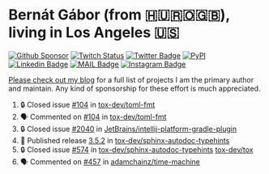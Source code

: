 # Bernát Gábor (from 🇭🇺🇷🇴🇬🇧), living in Los Angeles 🇺🇸

[![Github Sponsor](https://img.shields.io/static/v1?label=Sponsor&message=%E2%9D%A4&logo=GitHub&link=https://github.com/sponsors/gaborbernat&style=flat-square)](https://github.com/sponsors/gaborbernat)
[![Twitch Status](https://img.shields.io/twitch/status/gaborbernat?style=flat-square)](https://www.twitch.tv/gaborbernat)
[![Twitter Badge](https://img.shields.io/badge/-@gjbernat-1ca0f1?style=flat-square&labelColor=1ca0f1&logo=twitter&logoColor=white&link=https://twitter.com/gjbernat)](https://twitter.com/gjbernat)
[![PyPI](https://img.shields.io/badge/-gaborbernat-0073b7?style=flat-square&logo=Python&logoColor=white&link=https://pypi.org/user/gaborbernat/)](https://pypi.org/user/gaborbernat/)
[![Linkedin Badge](https://img.shields.io/badge/-gaborbernat-blue?style=flat-square&logo=Linkedin&logoColor=white&link=https://www.linkedin.com/in/gaborbernat/)](https://www.linkedin.com/in/gaborbernat/)
[![MAIL Badge](https://img.shields.io/badge/-gaborjbernat@gmail.com-c14438?style=flat-square&logo=Gmail&logoColor=white&link=mailto:gaborjbernat@gmail.com)](mailto:gaborjbernat@gmail.com)
[![Instagram Badge](https://img.shields.io/badge/-@gabor__bernat-845EC2?style=flat-square&labelColor=white&logo=Instagram&link=https://instagram.com/gabor_bernat/)](https://instagram.com/gabor_bernat)

[Please check out my blog](https://bernat.tech/about/) for a full list of projects I am the primary author and maintain.
Any kind of sponsorship for these effort is much appreciated.

<!--START_SECTION:activity-->

1. 🔒 Closed issue [#104](https://github.com/tox-dev/toml-fmt/issues/104) in [tox-dev/toml-fmt](https://github.com/tox-dev/toml-fmt)
2. 🗣 Commented on [#104](https://github.com/tox-dev/toml-fmt/issues/104#issuecomment-3411191885) in [tox-dev/toml-fmt](https://github.com/tox-dev/toml-fmt)
3. 🔒 Closed issue [#2040](https://github.com/JetBrains/intellij-platform-gradle-plugin/issues/2040) in [JetBrains/intellij-platform-gradle-plugin](https://github.com/JetBrains/intellij-platform-gradle-plugin)
4. 🚀 Published release [3.5.2](https://github.com/tox-dev/sphinx-autodoc-typehints/releases/tag/3.5.2) in [tox-dev/sphinx-autodoc-typehints](https://github.com/tox-dev/sphinx-autodoc-typehints)
5. 🔒 Closed issue [#574](https://github.com/tox-dev/sphinx-autodoc-typehints/issues/574) in [tox-dev/sphinx-autodoc-typehints](https://github.com/tox-dev/sphinx-autodoc-typehints)
   [tox-dev/tox](https://github.com/tox-dev/tox)
5. 🗣 Commented on [#457](https://github.com/adamchainz/time-machine/pull/457#issuecomment-2197730644) in
[adamchainz/time-machine](https://github.com/adamchainz/time-machine)
<!--END_SECTION:activity-->
